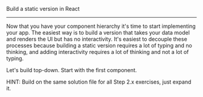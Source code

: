 Build a static version in React

----------------------------------------------------------------------

Now that you have your component hierarchy it's time to start implementing your app. The easiest way is to build a version that takes your data model and renders the UI but has no interactivity. It's easiest to decouple these processes because building a static version requires a lot of typing and no thinking, and adding interactivity requires a lot of thinking and not a lot of typing.

Let's build top-down. Start with the first component.

HINT: Build on the same solution file for all Step 2.x exercises, just expand it.